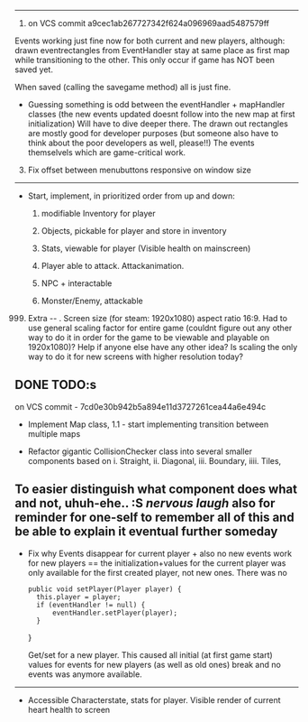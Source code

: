 -------------------------------------------------------------------
1. on VCS commit a9cec1ab267727342f624a096969aad5487579ff

Events working just fine now for both current and new players, 
    although: drawn eventrectangles from EventHandler stay at same place as first map while transitioning to the other. This only occur if game has NOT been saved yet. 

When saved (calling the savegame method) all is just fine.

- Guessing something is odd between the eventHandler + mapHandler classes (the new events updated doesnt follow into the new map at first initialization) Will have to dive deeper there. The drawn out rectangles are mostly good for developer purposes (but someone also have to think about the poor developers as well, please!!) 
The events themselvels which are game-critical work.


3. Fix offset between menubuttons responsive on window size
-------------------------------------------------------------------


* Start, implement, in prioritized order from up and down:

    1. modifiable Inventory for player
    2. Objects, pickable for player and store in inventory

    3. Stats, viewable for player (Visible health on mainscreen)

    4. Player able to attack. Attackanimation.

    5. NPC + interactable
    
    6. Monster/Enemy, attackable


















999. Extra -- . Screen size (for steam: 1920x1080) aspect ratio 16:9. Had to use general scaling factor for entire game (couldnt figure out any other way to do it in order for the game to be viewable and playable on 1920x1080)? Help if anyone else have any other idea? Is scaling the only way to do it for new screens with higher resolution today? 











DONE TODO:s
-------------------------------------------------------------------
on VCS commit - 7cd0e30b942b5a894e11d3727261cea44a6e494c

* Implement Map class, 
    1.1 - start implementing transition between multiple maps

* Refactor gigantic CollisionChecker class into several smaller components based on 
        i. Straight,
        ii. Diagonal, 
        iii. Boundary, 
        iiii. Tiles,

To easier distinguish what component does what and not, uhuh-ehe.. :S *nervous laugh* also for reminder for one-self to remember all of this and be able to explain it eventual further someday 
-------------------------------------------------------------------

* Fix why Events disappear for current player + also no new events work for new players == the initialization+values for the current player was only available for the first created player, not new ones. There was no

      public void setPlayer(Player player) {
        this.player = player;
        if (eventHandler != null) {
            eventHandler.setPlayer(player);
        }
    }

    Get/set for a new player. This caused all initial (at first game start) values for events for new players (as well as old ones) break and no events was anymore available.

-------------------------------------------------------------------
* Accessible Characterstate, stats for player. Visible render of current heart health to screen
